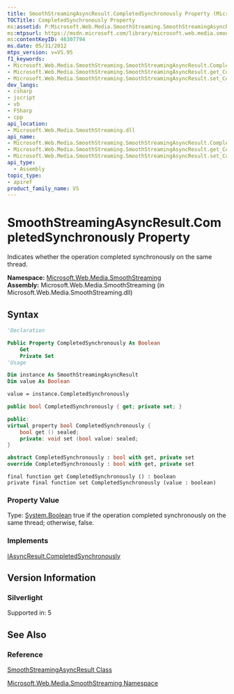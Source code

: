 ```yaml
---
title: SmoothStreamingAsyncResult.CompletedSynchronously Property (Microsoft.Web.Media.SmoothStreaming)
TOCTitle: CompletedSynchronously Property
ms:assetid: P:Microsoft.Web.Media.SmoothStreaming.SmoothStreamingAsyncResult.CompletedSynchronously
ms:mtpsurl: https://msdn.microsoft.com/library/microsoft.web.media.smoothstreaming.smoothstreamingasyncresult.completedsynchronously(v=VS.95)
ms:contentKeyID: 46307794
ms.date: 05/31/2012
mtps_version: v=VS.95
f1_keywords:
- Microsoft.Web.Media.SmoothStreaming.SmoothStreamingAsyncResult.CompletedSynchronously
- Microsoft.Web.Media.SmoothStreaming.SmoothStreamingAsyncResult.get_CompletedSynchronously
- Microsoft.Web.Media.SmoothStreaming.SmoothStreamingAsyncResult.set_CompletedSynchronously
dev_langs:
- csharp
- jscript
- vb
- FSharp
- cpp
api_location:
- Microsoft.Web.Media.SmoothStreaming.dll
api_name:
- Microsoft.Web.Media.SmoothStreaming.SmoothStreamingAsyncResult.CompletedSynchronously
- Microsoft.Web.Media.SmoothStreaming.SmoothStreamingAsyncResult.get_CompletedSynchronously
- Microsoft.Web.Media.SmoothStreaming.SmoothStreamingAsyncResult.set_CompletedSynchronously
api_type:
  - Assembly
topic_type:
- apiref
product_family_name: VS
---
```


# SmoothStreamingAsyncResult.CompletedSynchronously Property

Indicates whether the operation completed synchronously on the same thread.

**Namespace:**  [Microsoft.Web.Media.SmoothStreaming](microsoft-web-media-smoothstreaming-namespace_1.md)  
**Assembly:**  Microsoft.Web.Media.SmoothStreaming (in Microsoft.Web.Media.SmoothStreaming.dll)

## Syntax

```vb
'Declaration

Public Property CompletedSynchronously As Boolean
    Get
    Private Set
'Usage

Dim instance As SmoothStreamingAsyncResult
Dim value As Boolean

value = instance.CompletedSynchronously
```

```csharp
public bool CompletedSynchronously { get; private set; }
```

```cpp
public:
virtual property bool CompletedSynchronously {
    bool get () sealed;
    private: void set (bool value) sealed;
}
```

``` fsharp
abstract CompletedSynchronously : bool with get, private set
override CompletedSynchronously : bool with get, private set
```

```jscript
final function get CompletedSynchronously () : boolean
private final function set CompletedSynchronously (value : boolean)
```

### Property Value

Type: [System.Boolean](https://msdn.microsoft.com/library/a28wyd50\(v=vs.95\))  
true if the operation completed synchronously on the same thread; otherwise, false.

### Implements

[IAsyncResult.CompletedSynchronously](https://msdn.microsoft.com/library/eyx2c824\(v=vs.95\))  

## Version Information

### Silverlight

Supported in: 5  

## See Also

### Reference

[SmoothStreamingAsyncResult Class](smoothstreamingasyncresult-class-microsoft-web-media-smoothstreaming.md)

[Microsoft.Web.Media.SmoothStreaming Namespace](microsoft-web-media-smoothstreaming-namespace_1.md)
